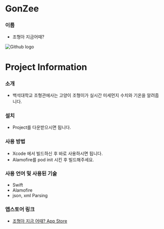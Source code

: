# GonZee
 ### 이름
 * 조형아 지금어때?
 
 ![Github logo](/얼굴샷.png) 


# Project Information
### 소개
 * 백석대학교 조형관에사는 고양이 조형이가 실시간 미세먼지 수치와 기온을 알려줍니다.

### 설치 
 * Project를 다운받으시면 됩니다.

### 사용 방법
 * Xcode 에서 빌드하신 후 바로 사용하시면 됩니다.
 * Alamofire를 pod init 시킨 후 빌드해주세요.

### 사용 언어 및 사용된 기술
  * Swift
  * Alamofire
  * json, xml Parsing
  
  

### 앱스토어 링크
 * [조형아 지금 어때? App Store](https://apps.apple.com/us/app/%EC%A1%B0%ED%98%95%EC%95%84-%EC%A7%80%EA%B8%88-%EC%96%B4%EB%95%8C/id1517287850)
